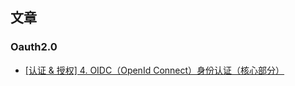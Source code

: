 ## 文章

### Oauth2.0
* [[认证 & 授权] 4. OIDC（OpenId Connect）身份认证（核心部分）](https://www.cnblogs.com/linianhui/p/openid-connect-core.html)